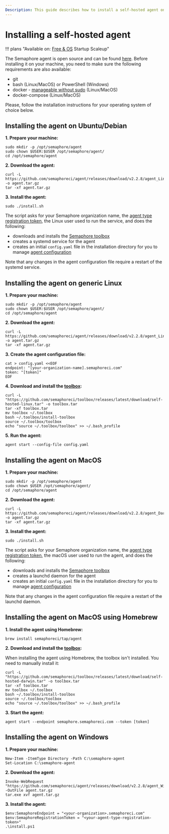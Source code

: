 ```yaml
---
Description: This guide describes how to install a self-hosted agent on various operating systems and architectures.
---
```


# Installing a self-hosted agent

!!! plans "Available on: <span class="plans-box">[Free & OS](/account-management/free-and-open-source-plans/)</span> <span class="plans-box">Startup</span> <span class="plans-box">Scaleup</span>"

The Semaphore agent is open source and can be found [here][agent repo]. Before installing it on your machine, you need to make sure the following requirements are also available:

- git
- bash (Linux/MacOS) or PowerShell (Windows)
- docker - [manageable without sudo][docker without sudo] (Linux/MacOS)
- docker-compose (Linux/MacOS)

Please, follow the installation instructions for your operating system of choice below.

## Installing the agent on Ubuntu/Debian

**1. Prepare your machine:**

```
sudo mkdir -p /opt/semaphore/agent
sudo chown $USER:$USER /opt/semaphore/agent/
cd /opt/semaphore/agent
```

**2. Download the agent:**

```
curl -L https://github.com/semaphoreci/agent/releases/download/v2.2.8/agent_Linux_x86_64.tar.gz -o agent.tar.gz
tar -xf agent.tar.gz
```

**3. Install the agent:**

```
sudo ./install.sh
```

The script asks for your Semaphore organization name, the [agent type registration token][agent tokens], the Linux user used to run the service, and does the following:

- downloads and installs the [Semaphore toolbox][toolbox]
- creates a systemd service for the agent
- creates an initial `config.yaml` file in the installation directory for you to manage [agent configuration][agent-configuration]

Note that any changes in the agent configuration file require a restart of the systemd service.

## Installing the agent on generic Linux

**1. Prepare your machine:**

```
sudo mkdir -p /opt/semaphore/agent
sudo chown $USER:$USER /opt/semaphore/agent/
cd /opt/semaphore/agent
```

**2. Download the agent:**

```
curl -L https://github.com/semaphoreci/agent/releases/download/v2.2.8/agent_Linux_x86_64.tar.gz -o agent.tar.gz
tar -xf agent.tar.gz
```

**3. Create the agent configuration file:**

```
cat > config.yaml <<EOF
endpoint: "[your-organization-name].semaphoreci.com"
token: "[token]"
EOF
```

**4. Download and install the [toolbox][toolbox]:**

```
curl -L "https://github.com/semaphoreci/toolbox/releases/latest/download/self-hosted-linux.tar" -o toolbox.tar
tar -xf toolbox.tar
mv toolbox ~/.toolbox
bash ~/.toolbox/install-toolbox
source ~/.toolbox/toolbox
echo "source ~/.toolbox/toolbox" >> ~/.bash_profile
```

**5. Run the agent:**

```
agent start --config-file config.yaml
```

## Installing the agent on MacOS

**1. Prepare your machine:**

```
sudo mkdir -p /opt/semaphore/agent
sudo chown $USER /opt/semaphore/agent/
cd /opt/semaphore/agent
```

**2. Download the agent:**

```
curl -L https://github.com/semaphoreci/agent/releases/download/v2.2.8/agent_Darwin_x86_64.tar.gz -o agent.tar.gz
tar -xf agent.tar.gz
```

**3. Install the agent:**

```
sudo ./install.sh
```

The script asks for your Semaphore organization name, the [agent type registration token][agent tokens], the macOS user used to run the agent, and does the following:

- downloads and installs the [Semaphore toolbox][toolbox]
- creates a launchd daemon for the agent
- creates an initial `config.yaml` file in the installation directory for you to manage [agent configuration][agent-configuration]

Note that any changes in the agent configuration file require a restart of the launchd daemon.

## Installing the agent on MacOS using Homebrew

**1. Install the agent using Homebrew:**

```
brew install semaphoreci/tap/agent
```

**2. Download and install the [toolbox][toolbox]:**

When installing the agent using Homebrew, the toolbox isn't installed. You need to manually install it:

```
curl -L "https://github.com/semaphoreci/toolbox/releases/latest/download/self-hosted-darwin.tar" -o toolbox.tar
tar -xf toolbox.tar
mv toolbox ~/.toolbox
bash ~/.toolbox/install-toolbox
source ~/.toolbox/toolbox
echo "source ~/.toolbox/toolbox" >> ~/.bash_profile
```

**3. Start the agent:**

```
agent start --endpoint semaphore.semaphoreci.com --token [token]
```

## Installing the agent on Windows

**1. Prepare your machine:**

```
New-Item -ItemType Directory -Path C:\semaphore-agent
Set-Location C:\semaphore-agent
```

**2. Download the agent:**

```
Invoke-WebRequest "https://github.com/semaphoreci/agent/releases/download/v2.2.8/agent_Windows_x86_64.tar.gz" -OutFile agent.tar.gz
tar.exe xvf agent.tar.gz
```

**3. Install the agent:**

```
$env:SemaphoreEndpoint = "<your-organization>.semaphoreci.com"
$env:SemaphoreRegistrationToken = "<your-agent-type-registration-token>"
.\install.ps1
```

[agent-configuration]: ./configure-self-hosted-agent.md
[agent tokens]: ./self-hosted-agents-overview.md#tokens-used-for-communication
[releases-page]: https://github.com/semaphoreci/agent/releases
[docker without sudo]: https://docs.docker.com/engine/install/linux-postinstall/#manage-docker-as-a-non-root-user
[toolbox]: ./self-hosted-agents-overview.md#available-toolbox-features
[agent repo]: https://github.com/semaphoreci/agent
